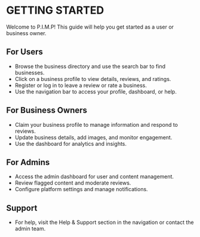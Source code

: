 # GETTING STARTED

Welcome to P.I.M.P! This guide will help you get started as a user or business owner.

## For Users
- Browse the business directory and use the search bar to find businesses.
- Click on a business profile to view details, reviews, and ratings.
- Register or log in to leave a review or rate a business.
- Use the navigation bar to access your profile, dashboard, or help.

## For Business Owners
- Claim your business profile to manage information and respond to reviews.
- Update business details, add images, and monitor engagement.
- Use the dashboard for analytics and insights.

## For Admins
- Access the admin dashboard for user and content management.
- Review flagged content and moderate reviews.
- Configure platform settings and manage notifications.

## Support
- For help, visit the Help & Support section in the navigation or contact the admin team.
